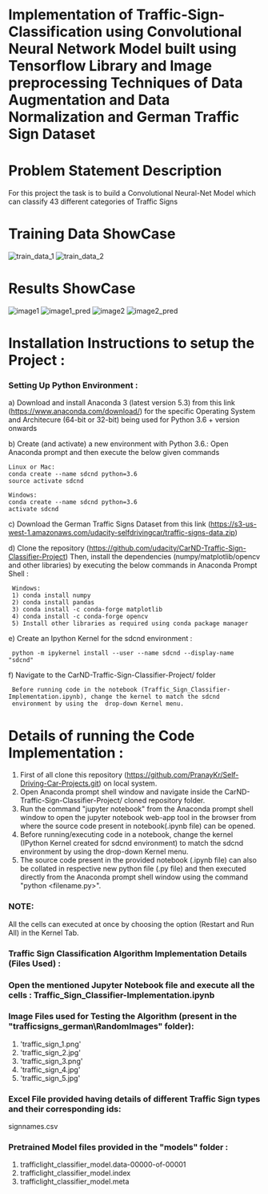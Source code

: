 # Implementation of Traffic-Sign-Classification using Convolutional Neural Network Model built using Tensorflow Library and Image preprocessing Techniques of Data Augmentation and Data Normalization and German Traffic Sign Dataset 

# Problem Statement Description
For this project the task is to build a Convolutional Neural-Net Model which can classify 43 different categories of Traffic Signs

# Training Data ShowCase 
![train_data_1](https://user-images.githubusercontent.com/25223180/53285884-7175b780-378c-11e9-90d3-aee741ce206b.PNG)
![train_data_2](https://user-images.githubusercontent.com/25223180/53285888-78042f00-378c-11e9-978e-d10cb319d0c4.PNG)
# Results ShowCase
![image1](https://user-images.githubusercontent.com/25223180/53285705-bba96980-3789-11e9-8add-7f1b2e19d1ed.PNG)
![image1_pred](https://user-images.githubusercontent.com/25223180/53285709-c237e100-3789-11e9-9aca-51687340a055.PNG)
![image2](https://user-images.githubusercontent.com/25223180/53285714-cf54d000-3789-11e9-94c2-f2f35d3b5c87.PNG)
![image2_pred](https://user-images.githubusercontent.com/25223180/53285718-d976ce80-3789-11e9-8978-d0fd1e967a49.PNG)
# Installation Instructions to setup the Project :
### Setting Up Python Environment :
  a) Download and install Anaconda 3 (latest version 5.3) from this link (https://www.anaconda.com/download/)
    for the specific Operating System and Architecure (64-bit or 32-bit) being used
    for Python 3.6 + version onwards
    
  b) Create (and activate) a new environment with Python 3.6.:
    Open Anaconda prompt and then execute the below given commands
    
    Linux or Mac:
    conda create --name sdcnd python=3.6
    source activate sdcnd
    
    Windows:
    conda create --name sdcnd python=3.6 
    activate sdcnd
    
  c) Download the German Traffic Signs Dataset from this link
     (https://s3-us-west-1.amazonaws.com/udacity-selfdrivingcar/traffic-signs-data.zip)
    
  d) Clone the repository (https://github.com/udacity/CarND-Traffic-Sign-Classifier-Project)
     Then, install the dependencies (numpy/matplotlib/opencv and other libraries) by executing the below commands in Anaconda Prompt 
     Shell :
     
     Windows:
     1) conda install numpy
     2) conda install pandas
     3) conda install -c conda-forge matplotlib     
     4) conda install -c conda-forge opencv
     5) Install other libraries as required using conda package manager
     
  e) Create an Ipython Kernel for the sdcnd environment :
      
     python -m ipykernel install --user --name sdcnd --display-name "sdcnd"   
          
  f) Navigate to the CarND-Traffic-Sign-Classifier-Project/ folder 
  
     Before running code in the notebook (Traffic_Sign_Classifier-Implementation.ipynb), change the kernel to match the sdcnd
     environment by using the  drop-down Kernel menu.
         
# Details of running the Code Implementation :
  1) First of all clone this repository (https://github.com/PranayKr/Self-Driving-Car-Projects.git) on local system.
  2) Open Anaconda prompt shell window and navigate inside the CarND-Traffic-Sign-Classifier-Project/ cloned repository folder.
  3) Run the command "jupyter notebook" from the Anaconda prompt shell window to open the jupyter notebook web-app tool in the browser
     from where the source code present in notebook(.ipynb file) can be opened.
  4) Before running/executing code in a notebook, change the kernel (IPython Kernel created for sdcnd environment) to match the sdcnd
     environment by using the drop-down Kernel menu.
  5) The source code present in the provided notebook (.ipynb file) can also be collated in respective new python
     file (.py file) and then executed directly from the Anaconda prompt shell window using the command "python <filename.py>". 
  
  ### NOTE:
  All the cells can executed at once by choosing the option (Restart and Run All) in the Kernel Tab.
  
  ### Traffic Sign Classification Algorithm Implementation Details (Files Used) :
  
  ### Open the mentioned Jupyter Notebook file and execute all the cells : Traffic_Sign_Classifier-Implementation.ipynb

  ### Image Files used for Testing the Algorithm (present in the "trafficsigns_german\RandomImages" folder):
  1) 'traffic_sign_1.png' 
  2) 'traffic_sign_2.jpg' 
  3) 'traffic_sign_3.png'
  4) 'traffic_sign_4.jpg'
  5) 'traffic_sign_5.jpg' 
  
  ### Excel File provided having details of different Traffic Sign types and their corresponding ids: 
  signnames.csv
  
  ### Pretrained Model files provided in the "models" folder :
  1) trafficlight_classifier_model.data-00000-of-00001
  2) trafficlight_classifier_model.index
  3) trafficlight_classifier_model.meta
      
      

